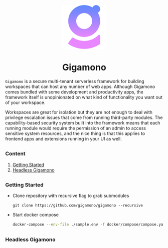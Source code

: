 <div align="center">
    <a href="#" target="_blank">
        <img src="https://raw.githubusercontent.com/appcypher/gigamono-assets/main/avatar-gigamono-boxed.png" alt="Gigamono Logo" width="140" height="140"></img>
    </a>
</div>

<h1 align="center">Gigamono</h1>

`Gigamono` is a secure multi-tenant serverless framework for building workspaces that can host any number of web apps. Although Gigamono comes bundled with some development and productivity apps, the framework itself is unopinionated on what kind of functionality you want out of your workspace.

Workspaces are great for isolation but they are not enough to deal with privilege escalation issues that come from running third-party modules. The capability-based security system built into the framework means that each running module would require the permission of an admin to access sensitive system resources, and the nice thing is that this applies to frontend apps and extensions running in your UI as well.

##

### Content

1. [Getting Started](#getting-started)
2. [Headless Gigamono](#headless-gigamono)

##

### Getting Started <a name="getting-started" />

- Clone repository with recursive flag to grab submodules

  ```
  git clone https://github.com/gigamono/gigamono --recursive
  ```

- Start docker compose

  ```bash
  docker-compose --env-file ./sample.env -f docker/compose/compose.yaml up
  ```

##

### Headless Gigamono <a name="headless-gigamono" />
